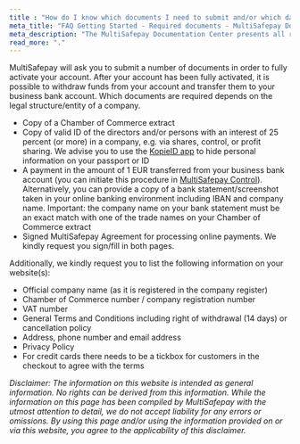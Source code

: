 ```yaml
---
title : "How do I know which documents I need to submit and/or which data to post on my website?"
meta_title: "FAQ Getting Started - Required documents - MultiSafepay Docs"
meta_description: "The MultiSafepay Documentation Center presents all relevant information about our Plugins and API. You can also find support pages for payment methods, tools and general questions as well as the contact details of our Support and Integration Teams."
read_more: "."
---
```

MultiSafepay will ask you to submit a number of documents in order to fully activate your account. After your account has been fully activated, it is possible to withdraw funds from your account and transfer them to your business bank account. Which documents are required depends on the legal structure/entity of a company.

* Copy of a Chamber of Commerce extract
* Copy of valid ID of the directors and/or persons with an interest of 25 percent (or more) in a company, e.g. via shares, control, or profit sharing. We advise you to use the [KopieID app](https://www.rijksoverheid.nl/onderwerpen/identiteitsfraude/vraag-en-antwoord/veilige-kopie-identiteitsbewijs) to hide personal information on your passport or ID
* A payment in the amount of 1 EUR transferred from your business bank account (you can initiate this procedure in [MultiSafepay Control](https://merchant.multisafepay.com/)). Alternatively, you can provide a copy of a bank statement/screenshot taken in your online banking environment including IBAN and company name. Important: the company name on your bank statement must be an exact match with one of the trade names on your Chamber of Commerce extract
* Signed MultiSafepay Agreement for processing online payments. We kindly request you sign/fill in both pages.

Additionally, we kindly request you to list the following information on your website(s):

* Official company name (as it is registered in the company register)
* Chamber of Commerce number / company registration number
* VAT number
* General Terms and Conditions including right of withdrawal (14 days) or cancellation policy
* Address, phone number and email address
* Privacy Policy
* For credit cards there needs to be a tickbox for customers in the checkout to agree with the terms

_Disclaimer: The information on this website is intended as general information. No rights can be derived from this information. While the information on this page has been compiled by MultiSafepay with the utmost attention to detail, we do not accept liability for any errors or omissions. By using this page and/or using the information provided on or via this website, you agree to the applicability of this disclaimer._
